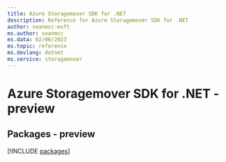 ```yaml
---
title: Azure Storagemover SDK for .NET
description: Reference for Azure Storagemover SDK for .NET
author: seanmcc-msft
ms.author: seanmcc
ms.data: 02/06/2023
ms.topic: reference
ms.devlang: dotnet
ms.service: storagemover
---
```

# Azure Storagemover SDK for .NET - preview
## Packages - preview
[!INCLUDE [packages](storagemover-index.md)]